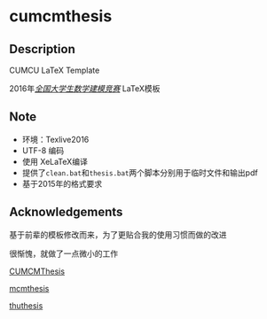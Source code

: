 # cumcmthesis


## Description

CUMCU LaTeX Template

2016年[*全国大学生数学建模竞赛*](http://www.mcm.edu.cn/) LaTeX模板

## Note

- 环境：Texlive2016
- UTF-8 编码
- 使用 XeLaTeX编译
- 提供了`clean.bat`和`thesis.bat`两个脚本分别用于临时文件和输出pdf
- 基于2015年的格式要求

## Acknowledgements

基于前辈的模板修改而来，为了更贴合我的使用习惯而做的改进

很惭愧，就做了一点微小的工作

[CUMCMThesis](https://github.com/latexstudio/CUMCMThesis)

[mcmthesis](https://github.com/Liam0205/mcmthesis)

[thuthesis](https://github.com/xueruini/thuthesis)

